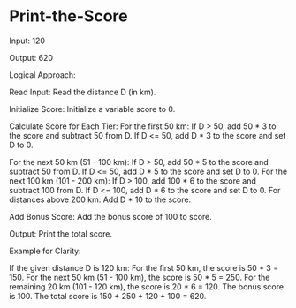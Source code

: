 # Print-the-Score

Input: 120

Output: 620

Logical Approach:

Read Input:
Read the distance D (in km).

Initialize Score:
Initialize a variable score to 0.

Calculate Score for Each Tier:
For the first 50 km: 
If D > 50, add 50 * 3 to the score and subtract 50 from D.
If D <= 50, add D * 3 to the score and set D to 0.

For the next 50 km (51 - 100 km):
If D > 50, add 50 * 5 to the score and subtract 50 from D.
If D <= 50, add D * 5 to the score and set D to 0.
For the next 100 km (101 - 200 km):
If D > 100, add 100 * 6 to the score and subtract 100 from D.
If D <= 100, add D * 6 to the score and set D to 0.
For distances above 200 km:
Add D * 10 to the score.
 
Add Bonus Score:
Add the bonus score of 100 to score.

Output:
Print the total score.

Example for Clarity:

If the given distance D is 120 km:
For the first 50 km, the score is 50 * 3 = 150.
For the next 50 km (51 - 100 km), the score is 50 * 5 = 250.
For the remaining 20 km (101 - 120 km), the score is 20 * 6 = 120.
The bonus score is 100.
The total score is 150 + 250 + 120 + 100 = 620.
